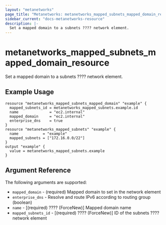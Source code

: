 ```yaml
---
layout: "metanetworks"
page_title: "Metanetworks: metanetworks_mapped_subnets_mapped_domain_resource"
sidebar_current: "docs-metanetworks-resource"
description: |-
  Set a mapped domain to a subnets ???? network element.
---
```


# metanetworks_mapped_subnets_mapped_domain_resource

Set a mapped domain to a subnets ???? network element.

## Example Usage

```hcl
resource "metanetworks_mapped_subnets_mapped_domain" "example" {
  mapped_subnets_id = metanetworks_mapped_subnets.example.id
  name              = "ec2.internal"
  mapped_domain     = "ec2.internal"
  enterprise_dns    = true
}
resource "metanetworks_mapped_subnets" "example" {
  name           = "example"
  mapped_subnets = ["172.16.0.0/22"]
}
output "example" {
  value = metanetworks_mapped_subnets.example
}
```

## Argument Reference

The following arguments are supported:

* `mapped_domain` - (required) Mapped domain to set in the network element
* `enterprise_dns` - Resolve and route IPv6 according to routing group (boolean)
* `name` - [(required) ???? (ForceNew)] Mapped domain name
* `mapped_subnets_id` - [(required) ???? (ForceNew)] ID of the subnets ???? network element
